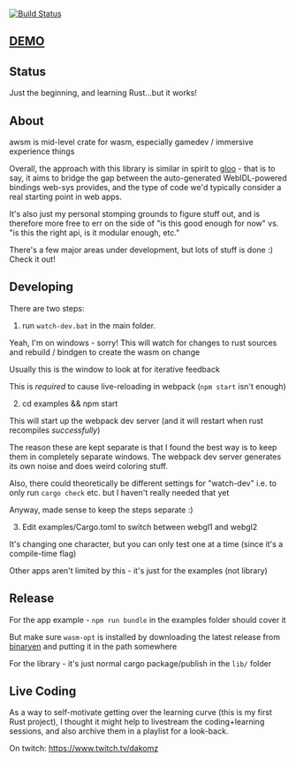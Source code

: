 [![Build Status](https://travis-ci.org/dakom/awsm.svg?branch=master)](https://travis-ci.org/dakom/awsm)

## [DEMO](https://awsm.netlify.com/)

## Status

Just the beginning, and learning Rust...but it works! 

## About

awsm is mid-level crate for wasm, especially gamedev / immersive experience things

Overall, the approach with this library is similar in spirit to [gloo](https://github.com/rustwasm/gloo) - that is to say, it aims to bridge the gap between the auto-generated WebIDL-powered bindings web-sys provides, and the type of code we'd typically consider a real starting point in web apps.

It's also just my personal stomping grounds to figure stuff out, and is therefore more free to err on the side of "is this good enough for now" vs. "is this the right api, is it modular enough, etc."

There's a few major areas under development, but lots of stuff is done :) Check it out!

## Developing

There are two steps:

1. run `watch-dev.bat` in the main folder.

Yeah, I'm on windows - sorry! This will watch for changes to rust sources and rebuild / bindgen to create the wasm on change

Usually this is the window to look at for iterative feedback

This is _required_ to cause live-reloading in webpack (`npm start` isn't enough)

2. cd examples && npm start

This will start up the webpack dev server (and it will restart when rust recompiles _successfully_)

The reason these are kept separate is that I found the best way is to keep them in completely separate windows. The webpack dev server generates its own noise and does weird coloring stuff.

Also, there could theoretically be different settings for "watch-dev" i.e. to only run `cargo check` etc. but I haven't really needed that yet

Anyway, made sense to keep the steps separate :)

3. Edit examples/Cargo.toml to switch between webgl1 and webgl2

It's changing one character, but you can only test one at a time (since it's a compile-time flag)

Other apps aren't limited by this - it's just for the examples (not library)

## Release

For the app example - `npm run bundle` in the examples folder should cover it

But make sure `wasm-opt` is installed by downloading the latest release from [binaryen](https://github.com/WebAssembly/binaryen/releases) and putting it in the path somewhere

For the library - it's just normal cargo package/publish in the `lib/` folder

## Live Coding 

As a way to self-motivate getting over the learning curve (this is my first Rust project), I thought it might help to livestream the coding+learning sessions, and also archive them in a playlist for a look-back.

On twitch: https://www.twitch.tv/dakomz
